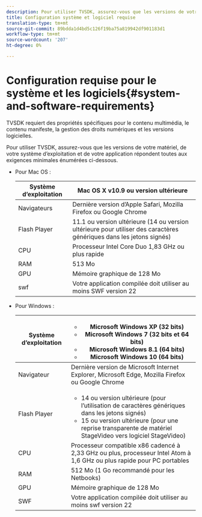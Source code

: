 ```yaml
---
description: Pour utiliser TVSDK, assurez-vous que les versions de votre matériel, de votre système d’exploitation et de votre application répondent toutes aux exigences minimales énumérées ci-dessous.
title: Configuration système et logiciel requise
translation-type: tm+mt
source-git-commit: 89bdda1d4bd5c126f19ba75a819942df901183d1
workflow-type: tm+mt
source-wordcount: '207'
ht-degree: 0%

---
```



# Configuration requise pour le système et les logiciels{#system-and-software-requirements}

TVSDK requiert des propriétés spécifiques pour le contenu multimédia, le contenu manifeste, la gestion des droits numériques et les versions logicielles.

Pour utiliser TVSDK, assurez-vous que les versions de votre matériel, de votre système d’exploitation et de votre application répondent toutes aux exigences minimales énumérées ci-dessous.

<!--<a id="section_FD9C110E85BB483B869FBB94E5662710"></a>-->

* Pour Mac OS :

   | Système d’exploitation | Mac OS X v10.9 ou version ultérieure |
   |---|---|
   | Navigateurs | Dernière version d’Apple Safari, Mozilla Firefox ou Google Chrome |
   | Flash Player | 11.1 ou version ultérieure (14 ou version ultérieure pour utiliser des caractères génériques dans les jetons signés) |
   | CPU | Processeur Intel Core Duo 1,83 GHz ou plus rapide |
   | RAM | 513 Mo |
   | GPU | Mémoire graphique de 128 Mo |
   | swf | Votre application compilée doit utiliser au moins SWF version 22 |

* Pour Windows :

   | Système d’exploitation | <ul><li>Microsoft Windows XP (32 bits)</li><li>Microsoft Windows 7 (32 bits et 64 bits)</li><li>Microsoft Windows 8.1 (64 bits)</li><li>Microsoft Windows 10 (64 bits)</li></ul> |
   |---|---|
   | Navigateur | Dernière version de Microsoft Internet Explorer, Microsoft Edge, Mozilla Firefox ou Google Chrome |
   | Flash Player | <ul><li>14 ou version ultérieure (pour l’utilisation de caractères génériques dans les jetons signés)</li><li>15 ou version ultérieure (pour une reprise transparente de matériel StageVideo vers logiciel StageVideo)</li></ul> |
   | CPU | Processeur compatible x86 cadencé à 2,33 GHz ou plus, processeur Intel Atom à 1,6 GHz ou plus rapide pour PC portables |
   | RAM | 512 Mo (1 Go recommandé pour les Netbooks) |
   | GPU | Mémoire graphique de 128 Mo |
   | SWF | Votre application compilée doit utiliser au moins swf version 22 |
